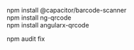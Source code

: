 npm install @capacitor/barcode-scanner
<br />
npm install ng-qrcode
<br />
npm install angularx-qrcode

npm audit fix
